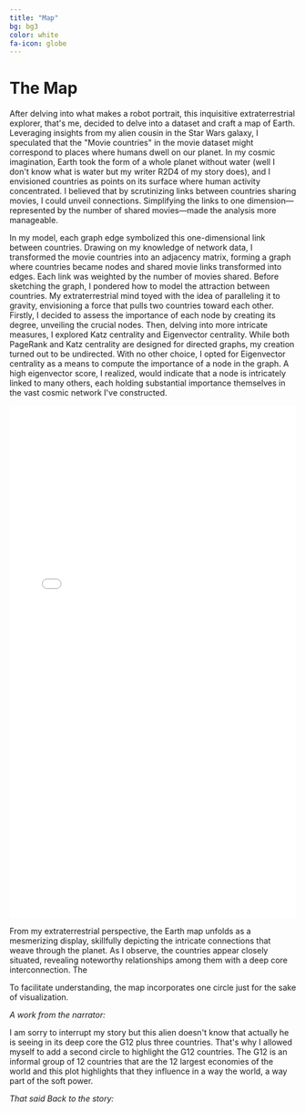 ```yaml
---
title: "Map"
bg: bg3
color: white
fa-icon: globe
---
```


# The Map

After delving into what makes a robot portrait, this inquisitive extraterrestrial explorer, that's me, decided to delve into a dataset and craft a map of Earth. Leveraging insights from my alien cousin in the Star Wars galaxy, I speculated that the "Movie countries" in the movie dataset might correspond to places where humans dwell on our planet. In my cosmic imagination, Earth took the form of a whole planet without water (well I don't know what is water but my writer R2D4 of my story does), and I envisioned countries as points on its surface where human activity concentrated. I believed that by scrutinizing links between countries sharing movies, I could unveil connections. Simplifying the links to one dimension—represented by the number of shared movies—made the analysis more manageable. 

In my model, each graph edge symbolized this one-dimensional link between countries. Drawing on my knowledge of network data, I transformed the movie countries into an adjacency matrix, forming a graph where countries became nodes and shared movie links transformed into edges. Each link was weighted by the number of movies shared. Before sketching the graph, I pondered how to model the attraction between countries. My extraterrestrial mind toyed with the idea of paralleling it to gravity, envisioning a force that pulls two countries toward each other. Firstly, I decided to assess the importance of each node by creating its degree, unveiling the crucial nodes. Then, delving into more intricate measures, I explored Katz centrality and Eigenvector centrality. While both PageRank and Katz centrality are designed for directed graphs, my creation turned out to be undirected. With no other choice, I opted for Eigenvector centrality as a means to compute the importance of a node in the graph. A high eigenvector score, I realized, would indicate that a node is intricately linked to many others, each holding substantial importance themselves in the vast cosmic network I've constructed.

<p align="center">
    <div style="display: flex; justify-content: center;">
        <iframe src="img/html/network_countries.html" width="900" height="900" frameborder="0" style="border: 0px solid white; box-sizing: border-box; margin: 0 auto;"></iframe>
    </div>
</p>

From my extraterrestrial perspective, the Earth map unfolds as a mesmerizing display, skillfully depicting the intricate connections that weave through the planet. As I observe, the countries appear closely situated, revealing noteworthy relationships among them with a deep core interconnection. The

To facilitate understanding, the map incorporates one circle just for the sake of visualization.

*A work from the narrator:*

I am sorry to interrupt my story but this alien doesn't know that actually he is seeing in its deep core the G12 plus three countries. That's why I allowed myself to add a second circle to highlight the G12 countries. The G12 is an informal group of 12 countries that are the 12 largest economies of the world and this plot highlights that they influence in a way the world, a way part of the soft power.

*That said Back to the story:*